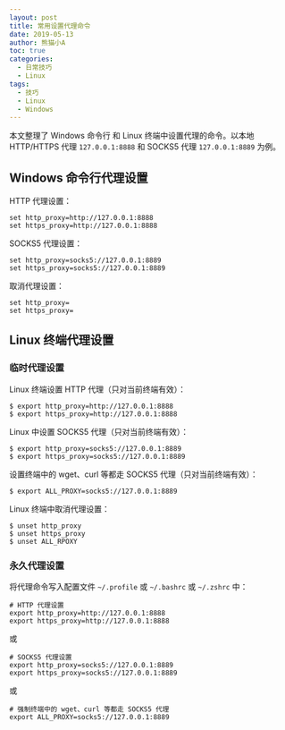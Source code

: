 ```yaml
---
layout: post
title: 常用设置代理命令 
date: 2019-05-13
author: 熊猫小A
toc: true
categories: 
  - 日常技巧
  - Linux
tags:
  - 技巧
  - Linux
  - Windows
---
```


本文整理了 Windows 命令行 和 Linux 终端中设置代理的命令。以本地 HTTP/HTTPS 代理 `127.0.0.1:8888` 和 SOCKS5 代理 `127.0.0.1:8889` 为例。

## Windows 命令行代理设置

HTTP 代理设置：

```
set http_proxy=http://127.0.0.1:8888
set https_proxy=http://127.0.0.1:8888
```

SOCKS5 代理设置：

```
set http_proxy=socks5://127.0.0.1:8889
set https_proxy=socks5://127.0.0.1:8889
```

取消代理设置：

```
set http_proxy=
set https_proxy=
```

## Linux 终端代理设置

### 临时代理设置

Linux 终端设置 HTTP 代理（只对当前终端有效）：

```
$ export http_proxy=http://127.0.0.1:8888
$ export https_proxy=http://127.0.0.1:8888
```

Linux 中设置 SOCKS5 代理（只对当前终端有效）：

```
$ export http_proxy=socks5://127.0.0.1:8889
$ export https_proxy=socks5://127.0.0.1:8889
```

设置终端中的 wget、curl 等都走 SOCKS5 代理（只对当前终端有效）：

```
$ export ALL_PROXY=socks5://127.0.0.1:8889
```

Linux 终端中取消代理设置：

```
$ unset http_proxy
$ unset https_proxy
$ unset ALL_RPOXY
```

### 永久代理设置

将代理命令写入配置文件 `~/.profile` 或 `~/.bashrc` 或 `~/.zshrc` 中：

```
# HTTP 代理设置
export http_proxy=http://127.0.0.1:8888
export https_proxy=http://127.0.0.1:8888
```

或

```
# SOCKS5 代理设置
export http_proxy=socks5://127.0.0.1:8889
export https_proxy=socks5://127.0.0.1:8889
```

或

```
# 强制终端中的 wget、curl 等都走 SOCKS5 代理
export ALL_PROXY=socks5://127.0.0.1:8889
```

